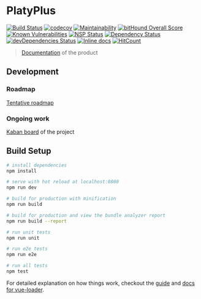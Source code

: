 # PlatyPlus
[![Build Status](https://travis-ci.org/plmercereau/platyplus.svg?branch=master)](https://travis-ci.org/plmercereau/platyplus)
[![codecov](https://codecov.io/gh/plmercereau/platyplus/branch/master/graph/badge.svg)](https://codecov.io/gh/plmercereau/platyplus)
[![Maintainability](https://api.codeclimate.com/v1/badges/e2c47a9758e8f5156c29/maintainability)](https://codeclimate.com/github/plmercereau/platyplus/maintainability)
[![bitHound Overall Score](https://www.bithound.io/github/plmercereau/platyplus/badges/score.svg)](https://www.bithound.io/github/plmercereau/platyplus)
[![Known Vulnerabilities](https://snyk.io/test/github/plmercereau/platyplus/badge.svg)](https://snyk.io/test/github/plmercereau/platyplus)
[![NSP Status](https://nodesecurity.io/orgs/platyplus/projects/ca8a7098-d1d2-40d5-b7c3-5974b82681e0/badge)](https://nodesecurity.io/orgs/platyplus/projects/ca8a7098-d1d2-40d5-b7c3-5974b82681e0)
[![Dependency Status](https://david-dm.org/plmercereau/platyplus.svg)](https://david-dm.org/plmercereau/platyplus)
[![devDependencies Status](https://david-dm.org/plmercereau/platyplus/dev-status.svg)](https://david-dm.org/plmercereau/platyplus?type=dev)
[![Inline docs](http://inch-ci.org/github/plmercereau/platyplus.svg?branch=master)](http://inch-ci.org/github/plmercereau/platyplus)
[![HitCount](http://hits.dwyl.io/plmercereau/platyplus.svg)](http://hits.dwyl.io/plmercereau/platyplus)
> [Documentation](https://plmercereau.github.io/platyplus) of the product
## Development
### Roadmap
[Tentative roadmap](https://paper.dropbox.com/doc/PlatyPlus-Roadmap-mTRJ6dOTfLpErJeXROqOK?_tk=share_copylink)
### Ongoing work
[Kaban board](https://trello.com/b/fo2mZ68W/platyplus) of the project
## Build Setup

``` bash
# install dependencies
npm install

# serve with hot reload at localhost:8080
npm run dev

# build for production with minification
npm run build

# build for production and view the bundle analyzer report
npm run build --report

# run unit tests
npm run unit

# run e2e tests
npm run e2e

# run all tests
npm test
```

For detailed explanation on how things work, checkout the [guide](http://vuejs-templates.github.io/webpack/) and [docs for vue-loader](http://vuejs.github.io/vue-loader).
